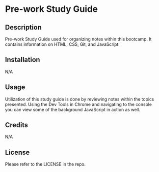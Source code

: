 # Pre-work Study Guide

## Description

Pre-work Study Guide used for organizing notes within this bootcamp. It contains information on HTML, CSS, Git, and JavaScript


## Installation

N/A

## Usage

Utilization of this study guide is done by reviewing notes within the topics presented. Using the Dev Tools in Chrome and navigating to the console you can view some of the background JavaScript in action as well.

## Credits

N/A

## License

Please refer to the LICENSE in the repo.